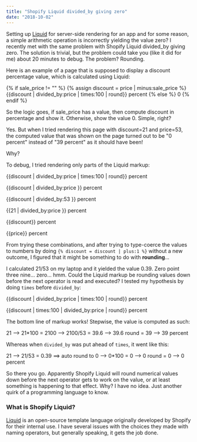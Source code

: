 ```yaml
---
title: "Shopify Liquid divided_by giving zero"
date: "2018-10-02"
---
```


Setting up [Liquid](https://shopify.github.io/liquid/) for server-side rendering for an app and for some reason, a simple arithmetic operation is incorrectly yielding the value zero? I recently met with the same problem with Shopify Liquid divided\_by giving zero. The solution is trivial, but the problem could take you (like it did for me) about 20 minutes to debug. The problem? Rounding.

Here is an example of a page that is supposed to display a discount percentage value, which is calculated using Liquid:

{% if sale\_price != "" %}
  {% assign discount = price | minus:sale\_price %}
  {{discount | divided\_by:price | times:100 | round}} percent
{% else %}
  0
{% endif %}

So the logic goes, if sale\_price has a value, then compute discount in percentage and show it. Otherwise, show the value 0. Simple, right?

Yes. But when I tried rendering this page with discount=21 and price=53, the computed value that was shown on the page turned out to be "0 percent" instead of "39 percent" as it should have been!

Why?

To debug, I tried rendering only parts of the Liquid markup:

{{discount | divided\_by:price | times:100 | round}} percent

{{discount | divided\_by:price }} percent

{{discount | divided\_by:53 }} percent

{{21 | divided\_by:price }} percent

{{discount}} percent

{{price}} percent

From trying these combinations, and after trying to type-coerce the values to numbers by doing `{% discount = discount | plus:1 %}` without a new outcome, I figured that it might be something to do with **rounding**...

I calculated 21/53 on my laptop and it yielded the value 0.39. Zero point three nine... zero... hmm. Could the Liquid markup be rounding values down before the next operator is read and executed? I tested my hypothesis by doing `times` before `divided_by`:

{{discount | divided\_by:price | times:100 | round}} percent

{{discount | times:100 | divided\_by:price  | round}} percent

The bottom line of markup works! Stepwise, the value is computed as such:

21 --> 21\*100 = 2100 --> 2100/53 = 39.6 --> 39.6 round = 39 --> 39 percent

Whereas when `divided_by` was put ahead of `times`, it went like this:

21 --> 21/53 = 0.39 ==> auto round to 0 --> 0\*100 = 0 --> 0 round = 0 --> 0 percent

So there you go. Apparently Shopify Liquid will round numerical values down before the next operator gets to work on the value, or at least something is happening to that effect. Why? I have no idea. Just another quirk of a programming language to know.

### What is Shopify Liquid?

[Liquid](https://shopify.github.io/liquid/) is an open-source template language originally developed by Shopify for their internal use. I have several issues with the choices they made with naming operators, but generally speaking, it gets the job done.
